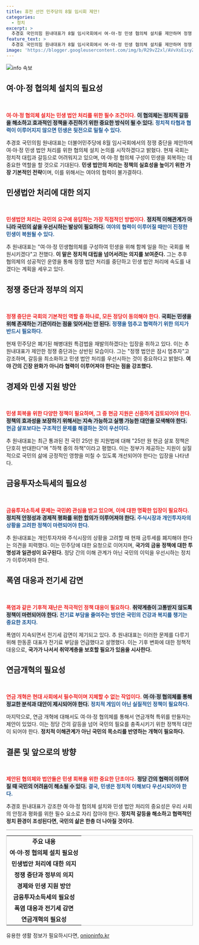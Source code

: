 ```yaml
---
title: 휴전 선언 민주당의 8월 임시회 제안!
categories:
  - 정치
excerpt: >
  추경호 국민의힘 원내대표가 8월 임시국회에서 여·야·정 민생 협의체 설치를 제안하며 정쟁 중단과 민생 법안 처리를 촉구했다. 민주당의 법안 재발의에 대한 반대 입장도 공개하며 협력의 필요성을 강조했다.
feature_text: >
  추경호 국민의힘 원내대표가 8월 임시국회에서 여·야·정 민생 협의체 설치를 제안하며 정쟁 중단과 민생 법안 처리를 촉구했다. 민주당의 법안 재발의에 대한 반대 입장도 공개하며 협력의 필요성을 강조했다.
image: 'https://blogger.googleusercontent.com/img/b/R29vZ2xl/AVvXsEixyZcFfHzMRdzZMjFBmAUKJYCLCGyLL1o632UiGVXcaFdKo_bkvkuCioo0uUKlGfBVcT3P84aROyZIXSBEx3Aw5nCQ3pTgDom1WDC4m8eifvWiAmWEEVb4x6G_l8C0QH225ldMjyaFvpxGEBGNO37VmDTDMHGhJPq73UglMfDca1-0aw/s1600/blogspot.png'
---
```


<p><img src="https://blogger.googleusercontent.com/img/b/R29vZ2xl/AVvXsEixyZcFfHzMRdzZMjFBmAUKJYCLCGyLL1o632UiGVXcaFdKo_bkvkuCioo0uUKlGfBVcT3P84aROyZIXSBEx3Aw5nCQ3pTgDom1WDC4m8eifvWiAmWEEVb4x6G_l8C0QH225ldMjyaFvpxGEBGNO37VmDTDMHGhJPq73UglMfDca1-0aw/s1600/blogspot.png" alt="info 속보" /></p>

<h2 data-ke-size="size26">여·야·정 협의체 설치의 필요성</h2>

<p data-ke-size="size16">&nbsp;</p>

<p><b><span style="color: #ee2323;">여·야·정 협의체 설치는 민생 법안 처리를 위한 필수 조건이다.</span></b> <b><span style="background-color: #21538527;">이 협의체는 정치적 갈등을 해소하고 효과적인 정책을 추진하기 위한 중요한 방식이 될 수 있다.</span></b> <b><span style="color: #1a5490;">정치적 타협과 협력이 이루어지지 않으면 민생은 뒷전으로 밀릴 수 있다.</span></b> </p>

<p>추경호 국민의힘 원내대표는 더불어민주당에 8월 임시국회에서의 정쟁 중단을 제안하며 여·야·정 민생 법안 처리를 위한 협의체 설치 논의를 시작하겠다고 밝혔다. 현재 국회는 정치적 대립과 갈등으로 어려워지고 있으며, 여·야·정 협의체 구성이 민생을 회복하는 데 중요한 역할을 할 것으로 기대된다. <b>민생 법안의 처리는 정책의 실효성을 높이기 위한 가장 기본적인 전략</b>이며, 이를 위해서는 여야의 협력이 불가결하다.</p>

<h2 data-ke-size="size26">민생법안 처리에 대한 의지</h2>

<p data-ke-size="size16">&nbsp;</p>

<p><b><span style="color: #ee2323;">민생법안 처리는 국민의 요구에 응답하는 가장 직접적인 방법이다.</span></b> <b><span style="background-color: #21538527;">정치적 이해관계가 아니라 국민의 삶을 우선시하는 발상이 필요하다.</span></b> <b><span style="color: #1a5490;">여야의 협력이 이루어질 때만이 진정한 민생이 복원될 수 있다.</span></b> </p>

<p>추 원내대표는 "여·야·정 민생협의체를 구성하여 민생을 위해 함께 일을 하는 국회를 복원시키겠다"고 전했다. <b>이 말은 정치적 대립을 넘어서려는 의지를 보여준다.</b> 그는 추후 협의체의 성공적인 운영을 통해 정쟁 법안 처리를 중단하고 민생 법안 처리에 속도를 내겠다는 계획을 세우고 있다. </p>

<h2 data-ke-size="size26">정쟁 중단과 정부의 의지</h2>

<p data-ke-size="size16">&nbsp;</p>

<p><b><span style="color: #ee2323;">정쟁 중단은 국회의 기본적인 역할 중 하나로, 모든 정당이 동의해야 한다.</span></b> <b><span style="background-color: #21538527;">국회는 민생을 위해 존재하는 기관이라는 점을 잊어서는 안 된다.</span></b> <b><span style="color: #1a5490;">정쟁을 멈추고 협력하기 위한 의지가 반드시 필요하다.</span></b> </p>

<p>현재 민주당은 폐기된 해병대원 특검법을 재발의하겠다는 입장을 취하고 있다. 이는 추 원내대표가 제안한 정쟁 중단과는 상반된 모습이다. 그는 "정쟁 법안은 잠시 멈추자"고 강조하며, 갈등을 최소화하고 민생 법안 처리를 우선시하는 것이 중요하다고 밝혔다. <b>여야 간의 긴장 완화가 아니라 협력이 이루어져야 한다는 점을 강조했다.</b></p>

<h2 data-ke-size="size26">경제와 민생 지원 방안</h2>

<p data-ke-size="size16">&nbsp;</p>

<p><b><span style="color: #ee2323;">민생 회복을 위한 다양한 정책이 필요하며, 그 중 현금 지원은 신중하게 검토되어야 한다.</span></b> <b><span style="background-color: #21538527;">정책의 효과성을 보장하기 위해서는 지속 가능하고 실행 가능한 대안을 모색해야 한다.</span></b> <b><span style="color: #1a5490;">현금 살포보다는 구조적인 문제를 해결하는 것이 우선이다.</span></b> </p>

<p>추 원내대표는 최근 통과된 전 국민 25만 원 지원법에 대해 "25만 원 현금 살포 정책은 단호히 반대한다"며 "하책 중의 하책"이라고 평했다. 이는 정부가 제공하는 지원이 실질적으로 국민의 삶에 긍정적인 영향을 미칠 수 있도록 개선되어야 한다는 입장을 나타낸다. </p>

<h2 data-ke-size="size26">금융투자소득세의 필요성</h2>

<p data-ke-size="size16">&nbsp;</p>

<p><b><span style="color: #ee2323;">금융투자소득세 문제는 국민的 관심을 받고 있으며, 이에 대한 명확한 입장이 필요하다.</span></b> <b><span style="background-color: #21538527;">정치적 안정성과 경제적 평화를 위한 합의가 이루어져야 한다.</span></b> <b><span style="color: #1a5490;">주식시장과 개인투자자의 상황을 고려한 정책이 마련되어야 한다.</span></b> </p>

<p>추 원내대표는 개인투자자와 주식시장의 상황을 고려할 때 현재 금투세를 폐지해야 한다는 의견을 피력했다. 이는 민주당에 대한 요청으로 이어지며, <b>국가의 금융 정책에 대한 투명성과 일관성이 요구된다.</b> 정당 간의 이해 관계가 아닌 국민의 이익을 우선시하는 정치가 이루어져야 한다.</p>

<h2 data-ke-size="size26">폭염 대응과 전기세 감면</h2>

<p data-ke-size="size16">&nbsp;</p>

<p><b><span style="color: #ee2323;">폭염과 같은 기후적 재난은 적극적인 정책 대응이 필요하다.</span></b> <b><span style="background-color: #21538527;">취약계층이 고통받지 않도록 정책이 마련되어야 한다.</span></b> <b><span style="color: #1a5490;">전기료 부담을 줄여주는 방안은 국민의 건강과 복지를 챙기는 중요한 조치다.</span></b> </p>

<p>폭염이 지속되면서 전기세 감면이 제기되고 있다. 추 원내대표는 이러한 문제를 다루기 위해 한동훈 대표가 전기료 부담을 언급했다고 설명했다. 이는 기후 변화에 대한 정책적 대응으로, <b>국가가 나서서 취약계층을 보호할 필요가 있음을 시사한다.</b></p>

<h2 data-ke-size="size26">연금개혁의 필요성</h2>

<p data-ke-size="size16">&nbsp;</p>

<p><b><span style="color: #ee2323;">연금 개혁은 현대 사회에서 필수적이며 지체할 수 없는 작업이다.</span></b> <b><span style="background-color: #21538527;">여·야·정 협의체를 통해 정교한 분석과 대안이 제시되어야 한다.</span></b> <b><span style="color: #1a5490;">정치적 게임이 아닌 실질적인 정책이 필요하다.</span></b> </p>

<p>마지막으로, 연금 개혁에 대해서도 여·야·정 협의체를 통해서 연금개혁 특위를 만들자는 제안이 있었다. 이는 정당 간의 갈등을 넘어 국민의 필요를 충족시키기 위한 정책적 대안이 되어야 한다. <b>정치적 이해관계가 아닌 국민의 목소리를 반영하는 개혁이 필요하다.</b></p>

<h2 data-ke-size="size26">결론 및 앞으로의 방향</h2>

<p data-ke-size="size16">&nbsp;</p>

<p><b><span style="color: #ee2323;">제안된 협의체와 법안들은 민생 회복을 위한 중요한 단초이다.</span></b> <b><span style="background-color: #21538527;">정당 간의 협력이 이루어질 때 국민의 어려움이 해소될 수 있다.</span></b> <b><span style="color: #1a5490;">결국, 민생은 정치적 이해보다 우선시되어야 한다.</span></b> </p>

<p>추경호 원내대표가 강조한 여·야·정 협의체 설치와 민생 법안 처리의 중요성은 우리 사회의 안정과 평화를 위한 필수 요소로 자리 잡아야 한다. <b>정치적 갈등을 해소하고 협력적인 정치 환경이 조성된다면, 국민의 삶은 한층 더 나아질 것이다.</b></p>

<hr style="height:1px; border:none; color:#999; background-color:#999;" />

<table style="border: 1px solid #ccc; width: 100%; margin-top: 10px;">
    <tr>
        <td style="text-align: center; height: 17px;"><b>주요 내용</b></td>
    </tr>
    <tr>
        <td style="text-align: center; height: 17px;"><b>여·야·정 협의체 설치 필요성</b></td>
    </tr>
    <tr>
        <td style="text-align: center; height: 17px;"><b>민생법안 처리에 대한 의지</b></td>
    </tr>
    <tr>
        <td style="text-align: center; height: 17px;"><b>정쟁 중단과 정부의 의지</b></td>
    </tr>
    <tr>
        <td style="text-align: center; height: 17px;"><b>경제와 민생 지원 방안</b></td>
    </tr>
    <tr>
        <td style="text-align: center; height: 17px;"><b>금융투자소득세의 필요성</b></td>
    </tr>
    <tr>
        <td style="text-align: center; height: 17px;"><b>폭염 대응과 전기세 감면</b></td>
    </tr>
    <tr>
        <td style="text-align: center; height: 17px;"><b>연금개혁의 필요성</b></td>
    </tr>
</table>
유용한 생활 정보가 필요하시다면, <a href="https://onioninfo.kr" rel="dofollow">onioninfo.kr</a>


